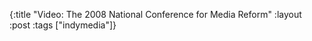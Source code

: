 {:title "Video: The 2008 National Conference for Media Reform"
:layout :post
:tags  ["indymedia"]}

<object width="425" height="344"><param name="movie" value="http://www.youtube.com/v/1p1pKPWCFDw&hl=en&fs=1"></param><param name="allowFullScreen" value="true"></param><param name="allowscriptaccess" value="always"></param><embed src="http://www.youtube.com/v/1p1pKPWCFDw&hl=en&fs=1" type="application/x-shockwave-flash" allowscriptaccess="always" allowfullscreen="true" width="425" height="344"></embed></object> 
